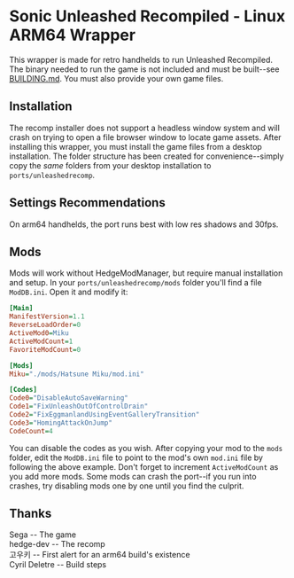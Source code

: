 # Sonic Unleashed Recompiled - Linux ARM64 Wrapper
This wrapper is made for retro handhelds to run Unleashed Recompiled. The binary needed to run the game is not included and must be built--see [BUILDING.md](https://github.com/JeodC/PortMaster-UnleashedRecomp/blob/main/unleashedrecomp/BUILDING.md). You must also provide your own game files.

## Installation
The recomp installer does not support a headless window system and will crash on trying to open a file browser window to locate game assets. After installing this wrapper, you must install the game files from a desktop installation. The folder structure has been created for convenience--simply copy the *same* folders from your desktop installation to `ports/unleashedrecomp`.

## Settings Recommendations
On arm64 handhelds, the port runs best with low res shadows and 30fps.

## Mods
Mods will work without HedgeModManager, but require manual installation and setup. In your `ports/unleashedrecomp/mods` folder you'll find a file `ModDB.ini`. Open it and modify it:

```ini
[Main]
ManifestVersion=1.1
ReverseLoadOrder=0
ActiveMod0=Miku
ActiveModCount=1
FavoriteModCount=0

[Mods]
Miku="./mods/Hatsune Miku/mod.ini"

[Codes]
Code0="DisableAutoSaveWarning"
Code1="FixUnleashOutOfControlDrain"
Code2="FixEggmanlandUsingEventGalleryTransition"
Code3="HomingAttackOnJump"
CodeCount=4
```

You can disable the codes as you wish. After copying your mod to the `mods` folder, edit the `ModDB.ini` file to point to the mod's own `mod.ini` file by following the above example. Don't forget to increment `ActiveModCount` as you add more mods. Some mods can crash the port--if you run into crashes, try disabling mods one by one until you find the culprit.

## Thanks
Sega -- The game  
hedge-dev -- The recomp  
고우키 -- First alert for an arm64 build's existence  
Cyril Deletre -- Build steps  